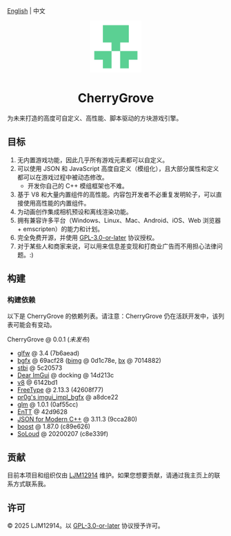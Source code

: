 [English](README.md) | 中文

<p align="center"><img alt="CherryGrove Logo" width="120" src="assets/icons/CherryGrove-trs-2048.png" /></p>

<h1 align="center">CherryGrove</h1>

为未来打造的高度可自定义、高性能、脚本驱动的方块游戏引擎。

## 目标

1. 无内置游戏功能，因此几乎所有游戏元素都可以自定义。
2. 可以使用 JSON 和 JavaScript 高度自定义（模组化），且大部分属性和定义都可以在游戏过程中被动态修改。
   - 开发你自己的 C++ 模组框架也不难。
3. 基于 V8 和大量内置组件的高性能。内容包开发者不必重复发明轮子，可以直接使用高性能的内置组件。
4. 为动画创作集成相机预设和离线渲染功能。
5. 拥有兼容许多平台（Windows、Linux、Mac、Android、iOS、Web 浏览器 + emscripten）的能力和计划。
6. 完全免费开源，并使用 [GPL-3.0-or-later](LICENSE) 协议授权。
7. 对于某些人和商家来说，可以用来信息差变现和打商业广告而不用担心法律问题。:)

## 构建

### 构建依赖

以下是 CherryGrove 的依赖列表。请注意：CherryGrove 仍在活跃开发中，该列表可能会有变动。

CherryGrove @ 0.0.1 (*未发布*)

- [glfw](https://www.glfw.org/) @ 3.4 (7b6aead)
- [bgfx](https://github.com/bkaradzic/bgfx) @ 69acf28 ([bimg](https://github.com/bkaradzic/bimg) @ 0d1c78e, [bx](https://github.com/bkaradzic/bx) @ 7014882)
- [stbi](https://github.com/nothings/stb) @ 5c20573
- [Dear ImGui](https://github.com/ocornut/imgui) @ docking @ 14d213c
- [v8](https://v8.dev/) @ 6142bd1
- [FreeType](https://freetype.org/) @ 2.13.3 (42608f77)
- [pr0g's imgui_impl_bgfx](https://gist.github.com/pr0g/aff79b71bf9804ddb03f39ca7c0c3bbb) @ a8dce22
- [glm](https://github.com/g-truc/glm) @ 1.0.1 (0af55cc)
- [EnTT](https://github.com/skypjack/entt) @ 42d9628
- [JSON for Modern C++](https://github.com/nlohmann/json) @ 3.11.3 (9cca280)
- [boost](https://boost.org) @ 1.87.0 (c89e626)
- [SoLoud](https://solhsa.com/soloud/index.html) @ 20200207 (c8e339f)

## 贡献

目前本项目和组织仅由 [LJM12914](https://github.com/ljm12914) 维护。如果您想要贡献，请通过我主页上的联系方式联系我。

## 许可

© 2025 LJM12914。以 [GPL-3.0-or-later](LICENSE) 协议授予许可。
